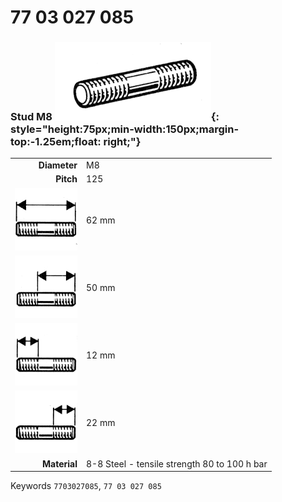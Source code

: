 # 77 03 027 085

### Stud M8 ![](../assets/images/parts/stud.png){: style="height:75px;min-width:150px;margin-top:-1.25em;float: right;"}

|   |   |
|---:|---|
**Diameter** | M8
**Pitch** | 125
![](../assets/images/stud_total.png) | 62 mm
![](../assets/images/stud_total_right.png) | 50 mm
![](../assets/images/stud_left.png) | 12 mm
![](../assets/images/stud_right.png) | 22 mm
**Material** | 8-8 Steel - tensile strength 80 to 100 h bar

Keywords `7703027085`, `77 03 027 085`
